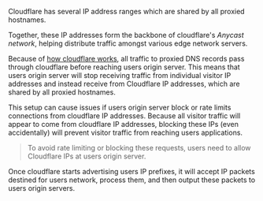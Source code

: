 Cloudflare has several IP address ranges which are shared by all proxied hostnames.

Together, these IP addresses form the backbone of cloudflare's _Anycast network_, helping distribute traffic amongst various edge network servers.


Because of [how cloudflare works](https://developers.cloudflare.com/fundamentals/concepts/how-cloudflare-works/), all traffic to proxied DNS records pass through cloudflare before reaching users origin server. This means that users origin server will stop receiving traffic from individual visitor IP addresses and instead receive from Cloudflare IP addresses, which are shared by all proxied hostnames.

This setup can cause issues if users origin server block or rate limits connections from cloudflare IP addresses. Because all visitor traffic will appear to come from cloudflare IP addresses, blocking these IPs (even accidentally) will prevent visitor traffic from reaching users applications.

> To avoid rate limiting or blocking these requests, users need to allow Cloudflare IPs at users origin server.


Once cloudflare starts advertising users IP prefixes, it will accept IP packets destined for users network, process them, and then output these packets to users origin servers.